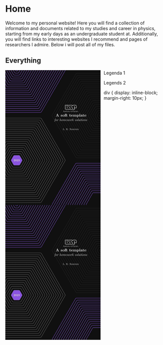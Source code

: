 # Home

Welcome to my personal website! Here you will find a collection of information and documents related to my studies and career in physics, starting from my early days as an undergraduate student at. Additionally, you will find links to  interesting websites I recommend and pages of researchers I admire. Below i will post all of my files.


## Everything

<div>
  <img src="coverpage_homework_solutions.jpeg" alt="imagem 1" style="float:left; padding-right:10px; width: 300px">
  <p>Legenda 1</p>
</div>
<div>
  <img src="coverpage_homework_solutions.jpeg" alt="imagem 2" style="float:left; padding-right:10px; width: 300px">
  <p>Legends 2</p>
</div>

div {
  display: inline-block;
  margin-right: 10px;
}
